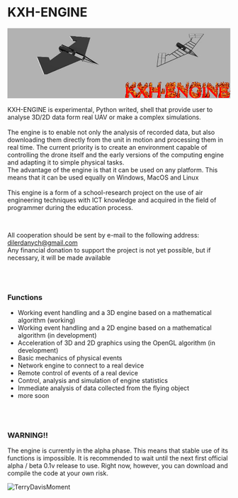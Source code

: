 # KXH-ENGINE


![TerryDavisMoment](web-sources/baner.gif)

KXH-ENGINE is experimental, Python writed, shell that provide user to analyse 3D/2D data form real UAV or make a complex simulations.
<br><br>
The engine is to enable not only the analysis of recorded data, but also downloading them directly from the unit in motion and processing them in real time. The current priority is to create an environment capable of controlling the drone itself and the early versions of the computing engine and adapting it to simple physical tasks.
<br>
The advantage of the engine is that it can be used on any platform. This means that it can be used equally on Windows, MacOS and Linux
<br><br>
This engine is a form of a school-research project on the use of air engineering techniques with ICT knowledge and acquired in the field of programmer during the education process.

<br>

All cooperation should be sent by e-mail to the following address: dilerdanych@gmail.com <br>
Any financial donation to support the project is not yet possible, but if necessary, it will be made available


<br><br>

### Functions

 - Working event handling and a 3D engine based on a mathematical algorithm (working)
 - Working event handling and a 2D engine based on a mathematical algorithm (in development)
 - Acceleration of 3D and 2D graphics using the OpenGL algorithm (in development)
 - Basic mechanics of physical events
 - Network engine to connect to a real device
 - Remote control of events of a real device
 - Control, analysis and simulation of engine statistics
 - Immediate analysis of data collected from the flying object
 - more soon



<br><br>
### WARNING!!
The engine is currently in the alpha phase. This means that stable use of its functions is impossible. It is recommended to wait until the next first official alpha / beta 0.1v release to use. Right now, however, you can download and compile the code at your own risk.



![TerryDavisMoment](web-sources/kxh-drone.gif)

